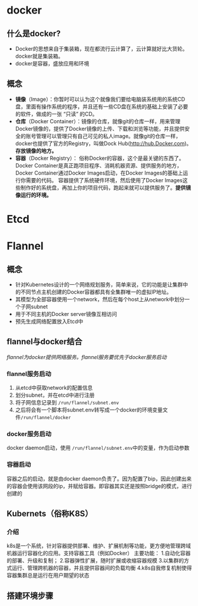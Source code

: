# docker
## 什么是docker?
* Docker的思想来自于集装箱，现在都流行云计算了，云计算就好比大货轮。docker就是集装箱。
* docker是容器，盛放应用和环境

## 概念
* **镜像**（Image）：你暂时可以认为这个就像我们要给电脑装系统用的系统CD盘，里面有操作系统的程序，并且还有一些CD盘在系统的基础上安装了必要的软件，做成的一张 “只读” 的CD。 
* **仓库**（Docker Container）：镜像的仓库，就像git的仓库一样，用来管理Docker镜像的，提供了Docker镜像的上传、下载和浏览等功能，并且提供安全的账号管理可以管理只有自己可见的私人image。就像git的仓库一样，docker也提供了官方的Registry，叫做Dock Hub(http://hub.Docker.com)。**存放镜像的地方。**
* **容器**（Docker Registry）： 俗称Docker的容器，这个是最关键的东西了。Docker Container是真正跑项目程序、消耗机器资源、提供服务的地方，Docker Container通过Docker Images启动，在Docker Images的基础上运行你需要的代码。 容器提供了系统硬件环境，然后使用了Docker Images这些制作好的系统盘，再加上你的项目代码，跑起来就可以提供服务了。**提供镜像运行的环境。**
# Etcd

# Flannel
## 概念
* 针对Kubernetes设计的一个网络规划服务，简单来说，它的功能是让集群中的不同节点主机创建的Docker容器都具有全集群唯一的虚拟IP地址。
* 其模型为全部容器使用一个network，然后在每个host上从network中划分一个子网subnet
* 用于不同主机的Docker server镜像互相访问
* 预先生成网络配置放入Etcd中
## flannel与docker结合
_flannel为docker提供网络服务。flannel服务要优先于docker服务启动_
### flannel服务启动
1. 从etcd中获取network的配置信息
2. 划分subnet，并在etcd中进行注册
3. 将子网信息记录到 `/run/flannel/subnet.env`
4. 之后将会有一个脚本将subnet.env转写成一个docker的环境变量文件`/run/flannel/docker`
### docker服务启动
docker daemon启动，使用 `/run/flannel/subnet.env`中的变量，作为启动参数
### 容器启动
容器之后的启动，就是由docker daemon负责了。因为配置了bip，因此创建出来的容器会使用该网段的ip，并赋给容器。即容器其实还是按照bridge的模式，进行创建的

## Kubernets（俗称K8S）
### 介绍
k8s是一个系统，针对容器提供部署、维护、扩展机制等功能，更方便地管理跨域机器运行容器化的应用。支持容器工具（例如Docker）
主要功能：
1.自动化容器的部署、升级和复制；
2.容器弹性扩展，随时扩展或收缩容器规模
3.以集群的方式运行、管理跨机器的容器，并且提供容器间的负载均衡
4.k8s自我修复机制使得容器集群总是运行在用户期望的状态

## 搭建环境步骤
